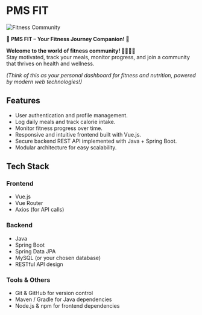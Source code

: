 # PMS FIT

![Fitness Community](https://img.shields.io/badge/Fitness-Community-orange?style=for-the-badge&logo=appveyor)

**🌟 PMS FIT – Your Fitness Journey Companion! 🌟**  

**Welcome to the world of fitness community! 🏋️‍♂️🥗💪**  
Stay motivated, track your meals, monitor progress, and join a community that thrives on health and wellness.  

*(Think of this as your personal dashboard for fitness and nutrition, powered by modern web technologies!)*


## Features
- User authentication and profile management.
- Log daily meals and track calorie intake.
- Monitor fitness progress over time.
- Responsive and intuitive frontend built with Vue.js.
- Secure backend REST API implemented with Java + Spring Boot.
- Modular architecture for easy scalability.

## Tech Stack
### Frontend
- Vue.js  
- Vue Router  
- Axios (for API calls)  

### Backend
- Java  
- Spring Boot  
- Spring Data JPA  
- MySQL (or your chosen database)  
- RESTful API design  

### Tools & Others
- Git & GitHub for version control  
- Maven / Gradle for Java dependencies  
- Node.js & npm for frontend dependencies  
